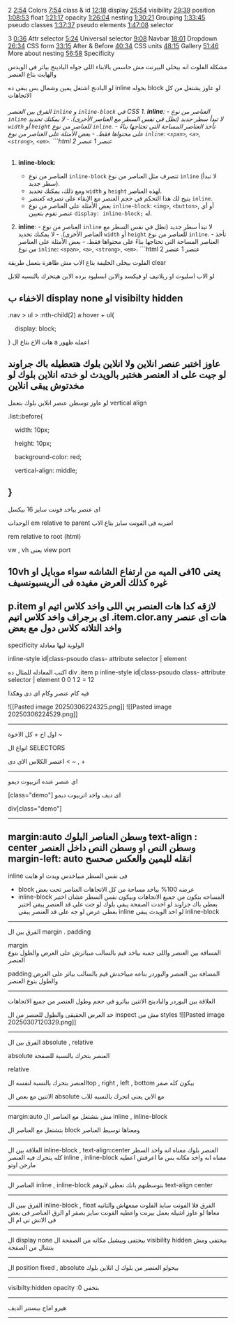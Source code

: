        

2
[2:54](https://www.youtube.com/watch?v=xpFNbKYzzfU&list=PLtFbQRDJ11kFJFzd5UNy5vSnkbR031vG9&index=6&t=174s) Colors [7:54](https://www.youtube.com/watch?v=xpFNbKYzzfU&list=PLtFbQRDJ11kFJFzd5UNy5vSnkbR031vG9&index=6&t=474s) class & id [12:18](https://www.youtube.com/watch?v=xpFNbKYzzfU&list=PLtFbQRDJ11kFJFzd5UNy5vSnkbR031vG9&index=6&t=738s) display [25:54](https://www.youtube.com/watch?v=xpFNbKYzzfU&list=PLtFbQRDJ11kFJFzd5UNy5vSnkbR031vG9&index=6&t=1554s) visibility [29:39](https://www.youtube.com/watch?v=xpFNbKYzzfU&list=PLtFbQRDJ11kFJFzd5UNy5vSnkbR031vG9&index=6&t=1779s) position [1:08:53](https://www.youtube.com/watch?v=xpFNbKYzzfU&list=PLtFbQRDJ11kFJFzd5UNy5vSnkbR031vG9&index=6&t=4133s) float [1:21:17](https://www.youtube.com/watch?v=xpFNbKYzzfU&list=PLtFbQRDJ11kFJFzd5UNy5vSnkbR031vG9&index=6&t=4877s) opacity [1:26:04](https://www.youtube.com/watch?v=xpFNbKYzzfU&list=PLtFbQRDJ11kFJFzd5UNy5vSnkbR031vG9&index=6&t=5164s) nesting [1:30:21](https://www.youtube.com/watch?v=xpFNbKYzzfU&list=PLtFbQRDJ11kFJFzd5UNy5vSnkbR031vG9&index=6&t=5421s) Grouping [1:33:45](https://www.youtube.com/watch?v=xpFNbKYzzfU&list=PLtFbQRDJ11kFJFzd5UNy5vSnkbR031vG9&index=6&t=5625s) pseudo classes [1:37:37](https://www.youtube.com/watch?v=xpFNbKYzzfU&list=PLtFbQRDJ11kFJFzd5UNy5vSnkbR031vG9&index=6&t=5857s) pseudo elements [1:47:08](https://www.youtube.com/watch?v=xpFNbKYzzfU&list=PLtFbQRDJ11kFJFzd5UNy5vSnkbR031vG9&index=6&t=6428s) selector

3
[0:36](https://www.youtube.com/watch?v=HtYGgEuiG8o&list=PLtFbQRDJ11kFJFzd5UNy5vSnkbR031vG9&index=7&t=36s) Attr selector [5:24](https://www.youtube.com/watch?v=HtYGgEuiG8o&list=PLtFbQRDJ11kFJFzd5UNy5vSnkbR031vG9&index=7&t=324s) Universal selector [9:08](https://www.youtube.com/watch?v=HtYGgEuiG8o&list=PLtFbQRDJ11kFJFzd5UNy5vSnkbR031vG9&index=7&t=548s) Navbar [18:01](https://www.youtube.com/watch?v=HtYGgEuiG8o&list=PLtFbQRDJ11kFJFzd5UNy5vSnkbR031vG9&index=7&t=1081s) Dropdown [26:34](https://www.youtube.com/watch?v=HtYGgEuiG8o&list=PLtFbQRDJ11kFJFzd5UNy5vSnkbR031vG9&index=7&t=1594s) CSS form [33:15](https://www.youtube.com/watch?v=HtYGgEuiG8o&list=PLtFbQRDJ11kFJFzd5UNy5vSnkbR031vG9&index=7&t=1995s) After & Before [40:34](https://www.youtube.com/watch?v=HtYGgEuiG8o&list=PLtFbQRDJ11kFJFzd5UNy5vSnkbR031vG9&index=7&t=2434s) CSS units [48:15](https://www.youtube.com/watch?v=HtYGgEuiG8o&list=PLtFbQRDJ11kFJFzd5UNy5vSnkbR031vG9&index=7&t=2895s) Gallery [51:46](https://www.youtube.com/watch?v=HtYGgEuiG8o&list=PLtFbQRDJ11kFJFzd5UNy5vSnkbR031vG9&index=7&t=3106s) More about nesting [56:58](https://www.youtube.com/watch?v=HtYGgEuiG8o&list=PLtFbQRDJ11kFJFzd5UNy5vSnkbR031vG9&index=7&t=3418s) Specificity

مشكلة الفلوت انه بيخلى البيرنت مش حاسس بالابناء اللى جواه 
 البادينج بياثر فى الويدس والهايت بتاع العنصر 
 
لو البادنج اشتغل يمين وشمال بس يبقى ده inline 
بحوله block لو عاوز يشتغل من كل الاتجاهات


###### الفرق بين العنصر `inline` و `inline-block` في CSS 1. **inline**: - العناصر من نوع `inline` لا تبدأ سطر جديد (تظل في نفس السطر مع العناصر الأخرى). - لا يمكنك تحديد `width` أو `height` للعناصر من نوع `inline`. - تأخذ العناصر المساحة التي تحتاجها بناءً على محتواها فقط. - بعض الأمثلة على العناصر من نوع `inline`: `<span>`, `<a>`, `<strong>`, `<em>`. ```html <span>عنصر 1</span> <span>عنصر 2</span>

1. **inline-block**:
   - العناصر من نوع `inline-block` تتصرف مثل العناصر من نوع `inline` (لا تبدأ سطر جديد).
   - ومع ذلك، يمكنك تحديد `width` و `height` لهذه العناصر.
   - يتيح لك هذا التحكم في حجم العنصر مع الإبقاء على تصرفه كعنصر `inline`.
   - بعض الأمثلة على العناصر من نوع `inline-block`: `<img>`, `<button>`, أو أي عنصر تقوم بتعيين `display: inline-block;` له.


2. **inline**: - العناصر من نوع `inline` لا تبدأ سطر جديد (تظل في نفس السطر مع العناصر الأخرى). - لا يمكنك تحديد `width` أو `height` للعناصر من نوع `inline`. - تأخذ العناصر المساحة التي تحتاجها بناءً على محتواها فقط. - بعض الأمثلة على العناصر من نوع `inline`: `<span>`, `<a>`, `<strong>`, `<em>`. ```html <span>عنصر 1</span> <span>عنصر 2</span>

الفلوت بيخلى الخليفة بتاع الاب مش ظاهرة بتعمل طريقة clear 

لو الاب اسليوت او ريلاتيف او فيكسد والابن ابسليود برده الابن هيتحرك بالنسبه للابل

الاخفاء ب display none  او visibilty hidden 
---------------------------------------------------------

.nav > ul > :nth-child(2) a:hover + ul{

    display: block;

}
هات الاخ بتاع ال a اعمله ظهور


عاوز اختبر عنصر انلاين ولا انلاين بلوك
هتعطيله  باك جراوند لو جيت على اد العنصر هختبر بالويدث لو خدته انلاين بلوك لو مخدتوش يبقى انلاين 
-------------------------------------------------------------
لو عاوز توسطن عنصر انلاين بلوك بتعمل vertical align 
  

.list::before{

    width: 10px;

    height: 10px;

    background-color: red;

    vertical-align: middle;

}
-----------------------------------------------------
اى عنصر بياخد فونت سايز 16 بيكسل 

الوحدات 
em relative to parent
اضربه فى الفونت سايز بتاع الاب 

rem relative to root (html)

vw , vh يعنى view port 

10vh يعنى 10فى الميه من ارتفاع الشاشه سواء موبايل او غيره كذلك العرض
مفيده فى الريسبونسيف 
------------
p.item
لازقه كدا هات العنصر بي اللى واخد كلاس اتيم 
 او اى برجراف واخد كلاس اتيم
.item.clor.any
هات اى عنصر واخد التلاته كلاس دول مع بعض 
-----
specificity
الولوية
ليها معادلة 

inline-style id|class-psoudo class- attribute selector | element 

اكتب المعادله للمثال ده 
div .item p
inline-style id|class-psoudo class- attribute selector | element 
	0         0    1 2 = 12

فيه كام عنصر وكام اى دى وهكذا

![[Pasted image 20250306224325.png]]
![[Pasted image 20250306224529.png]]

------
اول اخ + 
كل الاخوة ~

انواع ال SELECTORS

اعنصر 
الكلاس 
الاى دى 
< ~ , +

----
اى عنصر عنده اتربيوت ديمو

[class="demo"]
اى ديف واخد اتربيوت ديمو

div[class="demo"]

---
margin:auto وسطن العناصر البلوك
text-align : center وسطن النص او وسطن النص داخل العنصر 
margin-left: auto انقله لليمين والعكس صحسح
---
inline فى نفس السطر مبياخدس ويدث او هايت
- block عرضه 100%  بياخد مساحة من كل الاتجاهات العناصر تحت بعض
- inline-block المساحه بتكون من جميع الاتجاهات وبيكون نفس السطر 
عشان اختبر بعطى باك جراوند لو اخدت الصفحة يبقى بلوك لو جت على قد العنصر يبقى اختبر بعطى عرض لو جه على قد العنصر يبقى inline لو اخد الويدث يبقى inline-block

-----

الفرق بين ال margin . padding

margin  
المسافة بين العنصر واللى جمبه
بياخد قيم بالسالب
مبياثرش على العرض والطول بتوع العنصر

padding
المسافة بين العنصر والبوردر بتاعه 
مبياخدش قيم بالسالب 
بياثر على العرض والطول بتوع العنصر 

----
العلاقة بين البوردر والبادينج الاتنين بياثرو فى حجم وطول العنصر من جميع الاتجاهات 

خد العرض الحقيقى والطول للعنصر من ال inspect مش من styles 
![[Pasted image 20250307120329.png]]



----
الفرق بين ال absolute , relative 

absolute 
العنصر بتحرك بالنسبة للصفحة

relative 

العنصر بتحرك بالنسبة لنفسه الtop , right , left , bottom بيكون كله صفر 

الاتنين مع بعص ال absolute مع الابن يعنى اتحرك بالنسبه للاب

---
margin:auto 
مش بتشتغل مع العناصر ال inline , inline-block

بتشتغل مع العناصر ال block ومعناها توسيط العناصر

----
العلاقة بين ال inline-block , text-align:center
العنصر بلوك معناه انه واخد السطر كله يتحرك فيه 
العنصر inline , inline-block معناه انه واخد مكانه بس ما اعرفش اعطيه مارجن اوتو 

----
العناصر ال inline , inline-block بتوسطنهم بانك تعطى لابوهم text-align center 

---
الفرق ببين ال inline-block , float
الفرق فلا الفونت سايذ الفلوت ممعهاش والتانيه معاها لو عاوز اشيله بعمل بيرنت واعطيه الفونت سايز بصفر او الزق العناصر فى بعض فى الاتش تى ام ال 

---
ال display none بيختفى وبيشيل مكانه من الصفحة 
ال visibility hidden بيختفى ومش بتشال من الصفحة 

---
ال position fixed , absolute بيحولو العنصر من بلوك ل انلاين بلوك 

----
visibilty:hidden
opacity :0 بتخفى 

----
هيرو اماج بيسنتر الديف 

---

